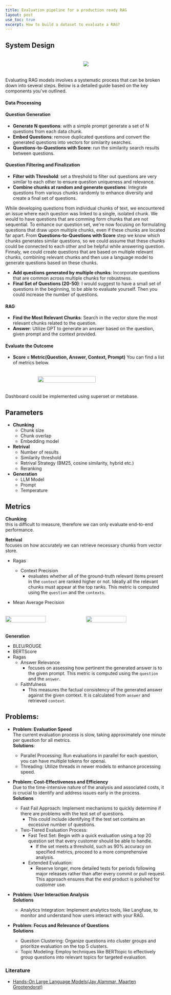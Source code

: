 ```yaml
---
title: Evaluation pipeline for a production ready RAG
layout: post
use_toc: true
excerpt: How to build a dataset to evaluate a RAG?
---
```

## System Design

<div style="display: flex; justify-content: center; padding-top: 20px; padding-bottom: 20px;">
    <img src="{{ site.baseurl }}/images/LLMOps/system_design.png">
</div>

Evaluating RAG models involves a systematic process that can be broken down into several steps. Below is a detailed guide based on the key components you've outlined.

#### Data Processing
#### Question Generation
- **Generate N questions**: with a simple prompt generate a set of N questions from each data chunk.
- **Embed Questions**: remove duplicated questions and convert the generated questions into vectors for similarity searches.
- **Questions-to-Questions with Score**: run the similarity search results between questions.

#### Question Filtering and Finalization
- **Filter with Threshold**: set a threshold to filter out questions are very similar to each other to ensure question uniqueness and relevance.
- **Combine chunks at random and generate questions**: Integrate questions from various chunks randomly to enhance diversity and create a final set of questions.

While developing questions from individual chunks of text, we encountered an issue where each question was linked to a single, isolated chunk. 
We would to have questions that are comming form chunks that are not sequential. To enhance our question set, we're now focusing on formulating questions that draw upon multiple chunks, even if these chunks are located far apart. 
From **Questions-to-Questions with Score** step we know which chunks generates similar questions, so we could assume that these chunks could be connected to each other and be helpful while answering question. 
Finnaly, we could create questions that are based on multiple relevant chunks, combining relevant chunks and then use a language model to generate questions based on these chunks.

- **Add questions generated by multiple chunks**: Incorporate questions that are common across multiple chunks for robustness.
- **Final Set of Questions (20-50)**: I would suggest to have a small set of questions in the beginning, to be able to evaluate yourself. Then you could increase the number of questions.

#### RAG

- **Find the Most Relevant Chunks**: Search in the vector store the most relevant chunks related to the question.
- **Answer**: Utilize GPT to generate an answer based on the question, given prompt and the context provided.

#### Evaluate the Outcome

- **Score = Metric(Question, Answer, Context, Prompt)**
You can find a list of metrics below.

<div style="display: flex; justify-content: center; padding-top: 20px; padding-bottom: 20px;">
    <img src="{{ site.baseurl }}/images/LLMOps/dashboard.png" style="width: 60%;"/>
</div>

Dashboard could be implemented using superset or metabase.

## Parameters
- **Chunking**
  - Chunk size
  - Chunk overlap
  - Embedding model
- **Retrival**
  - Number of results
  - Similarity threshold
  - Retrival Strategy (BM25, cosine similarity, hybrid etc.)
  - Reranking
- **Generation**
  - LLM Model
  - Prompt
  - Temperature

## Metrics
**Chunking**   
this is difficult to measure, therefore we can only evaluate end-to-end performance. 

**Retrival**   
focuses on how accurately we can retrieve necessary chunks from vector store.
- Ragas
  - Context Precision
    - evaluates whether all of the ground-truth relevant items present in the `context` are ranked higher or not. Ideally all the relevant chunks must appear at the top ranks. This metric is computed using the `question` and the `contexts`.

- Mean Average Precision

<div style="display: flex; justify-content: center; padding-top: 20px; padding-bottom: 20px;">
    <img src="{{ site.baseurl }}/images/LLMOps/retrival2.png" style="width: 50%;"/>
    <img src="{{ site.baseurl }}/images/LLMOps/retrival.png" style="width: 50%;"/>
</div>

**Generation**
- BLEU/ROUGE
- BERTScore
- Ragas
  - Answer Relevance 
    - focuses on assessing how pertinent the generated answer is to the given prompt. This metric is computed using the `question` and the `answer`.     
  - Faithfulness
    - This measures the factual consistency of the generated answer against the given context. It is calculated from `answer` and retrieved `context`.

## Problems:
- **Problem: Evaluation Speed**   
The current evaluation process is slow, taking approximately one minute per question for all metrics.   
**Solutions**:
  - Parallel Processing: Run evaluations in parallel for each question, you can have multiple tokens for openai.
  - Threading: Utilize threads in newer models to enhance processing speed.

- **Problem: Cost-Effectiveness and Efficiency**   
Due to the time-intensive nature of the analysis and associated costs, it is crucial to identify and address issues early in the process.   
**Solutions**
  - Fast Fail Approach: Implement mechanisms to quickly determine if there are problems with the test set of questions.
    - This could include identifying if the test set contains an excessive number of questions.
  - Two-Tiered Evaluation Process:
    - Fast Test Set: Begin with a quick evaluation using a top 20 question set that every customer should be able to handle.
      - If the set meets a threshold, such as 90% accuracy on specified metrics, proceed to a more comprehensive analysis.
    - Extended Evaluation:
      - Reserve longer, more detailed tests for periods following major releases rather than after every commit or pull request. This approach ensures that the end product is polished for customer use.

- **Problem: User Interaction Analysis**   
**Solutions**
  - Analytics Integration: Implement analytics tools, like Langfuse, to monitor and understand how users interact with your RAG.

- **Problem: Focus and Relevance of Questions**    
**Solutions**
  - Question Clustering: Organize questions into cluster groups and prioritize evaluation on the top 5 clusters.
  - Topic Modeling: Employ techniques like BERTtopic to effectively group questions into relevant topics for targeted evaluation.

### Literature 
- [Hands-On Large Language Models(Jay Alammar, Maarten Grootendorst)](https://learning.oreilly.com/api/v1/continue/9781098150952/)
